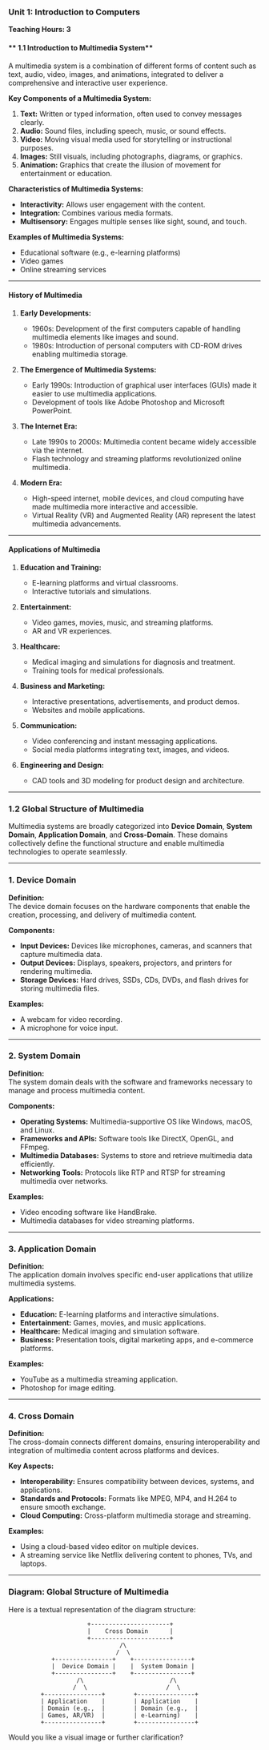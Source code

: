 ### Unit 1: Introduction to Computers  
**Teaching Hours: 3**  

#### ** 1.1 Introduction to Multimedia System**  
A multimedia system is a combination of different forms of content such as text, audio, video, images, and animations, integrated to deliver a comprehensive and interactive user experience.  

**Key Components of a Multimedia System:**  
1. **Text:** Written or typed information, often used to convey messages clearly.  
2. **Audio:** Sound files, including speech, music, or sound effects.  
3. **Video:** Moving visual media used for storytelling or instructional purposes.  
4. **Images:** Still visuals, including photographs, diagrams, or graphics.  
5. **Animation:** Graphics that create the illusion of movement for entertainment or education.  

**Characteristics of Multimedia Systems:**  
- **Interactivity:** Allows user engagement with the content.  
- **Integration:** Combines various media formats.  
- **Multisensory:** Engages multiple senses like sight, sound, and touch.  

**Examples of Multimedia Systems:**  
- Educational software (e.g., e-learning platforms)  
- Video games  
- Online streaming services  

---

#### **History of Multimedia**  
1. **Early Developments:**  
   - 1960s: Development of the first computers capable of handling multimedia elements like images and sound.  
   - 1980s: Introduction of personal computers with CD-ROM drives enabling multimedia storage.  

2. **The Emergence of Multimedia Systems:**  
   - Early 1990s: Introduction of graphical user interfaces (GUIs) made it easier to use multimedia applications.  
   - Development of tools like Adobe Photoshop and Microsoft PowerPoint.  

3. **The Internet Era:**  
   - Late 1990s to 2000s: Multimedia content became widely accessible via the internet.  
   - Flash technology and streaming platforms revolutionized online multimedia.  

4. **Modern Era:**  
   - High-speed internet, mobile devices, and cloud computing have made multimedia more interactive and accessible.  
   - Virtual Reality (VR) and Augmented Reality (AR) represent the latest multimedia advancements.  

---

#### **Applications of Multimedia**  
1. **Education and Training:**  
   - E-learning platforms and virtual classrooms.  
   - Interactive tutorials and simulations.  

2. **Entertainment:**  
   - Video games, movies, music, and streaming platforms.  
   - AR and VR experiences.  

3. **Healthcare:**  
   - Medical imaging and simulations for diagnosis and treatment.  
   - Training tools for medical professionals.  

4. **Business and Marketing:**  
   - Interactive presentations, advertisements, and product demos.  
   - Websites and mobile applications.  

5. **Communication:**  
   - Video conferencing and instant messaging applications.  
   - Social media platforms integrating text, images, and videos.  

6. **Engineering and Design:**  
   - CAD tools and 3D modeling for product design and architecture.  

---

### **1.2 Global Structure of Multimedia**  

Multimedia systems are broadly categorized into **Device Domain**, **System Domain**, **Application Domain**, and **Cross-Domain**. These domains collectively define the functional structure and enable multimedia technologies to operate seamlessly.

---

### **1. Device Domain**  
**Definition:**  
The device domain focuses on the hardware components that enable the creation, processing, and delivery of multimedia content.

**Components:**  
- **Input Devices:** Devices like microphones, cameras, and scanners that capture multimedia data.  
- **Output Devices:** Displays, speakers, projectors, and printers for rendering multimedia.  
- **Storage Devices:** Hard drives, SSDs, CDs, DVDs, and flash drives for storing multimedia files.

**Examples:**  
- A webcam for video recording.  
- A microphone for voice input.  

---

### **2. System Domain**  
**Definition:**  
The system domain deals with the software and frameworks necessary to manage and process multimedia content.  

**Components:**  
- **Operating Systems:** Multimedia-supportive OS like Windows, macOS, and Linux.  
- **Frameworks and APIs:** Software tools like DirectX, OpenGL, and FFmpeg.  
- **Multimedia Databases:** Systems to store and retrieve multimedia data efficiently.  
- **Networking Tools:** Protocols like RTP and RTSP for streaming multimedia over networks.  

**Examples:**  
- Video encoding software like HandBrake.  
- Multimedia databases for video streaming platforms.  

---

### **3. Application Domain**  
**Definition:**  
The application domain involves specific end-user applications that utilize multimedia systems.  

**Applications:**  
- **Education:** E-learning platforms and interactive simulations.  
- **Entertainment:** Games, movies, and music applications.  
- **Healthcare:** Medical imaging and simulation software.  
- **Business:** Presentation tools, digital marketing apps, and e-commerce platforms.

**Examples:**  
- YouTube as a multimedia streaming application.  
- Photoshop for image editing.  

---

### **4. Cross Domain**  
**Definition:**  
The cross-domain connects different domains, ensuring interoperability and integration of multimedia content across platforms and devices.

**Key Aspects:**  
- **Interoperability:** Ensures compatibility between devices, systems, and applications.  
- **Standards and Protocols:** Formats like MPEG, MP4, and H.264 to ensure smooth exchange.  
- **Cloud Computing:** Cross-platform multimedia storage and streaming.  

**Examples:**  
- Using a cloud-based video editor on multiple devices.  
- A streaming service like Netflix delivering content to phones, TVs, and laptops.

---

### **Diagram: Global Structure of Multimedia**  
Here is a textual representation of the diagram structure:  

```
                      +----------------------+
                      |    Cross Domain      |
                      +----------------------+
                               /\
                              /  \
            +----------------+    +----------------+
            |  Device Domain |    |  System Domain |
            +----------------+    +----------------+
                   /\                        /\
                  /  \                      /  \
         +----------------+        +----------------+
         | Application    |        | Application    |
         | Domain (e.g.,  |        | Domain (e.g.,  |
         | Games, AR/VR)  |        | e-Learning)    |
         +----------------+        +----------------+
```

Would you like a visual image or further clarification?
